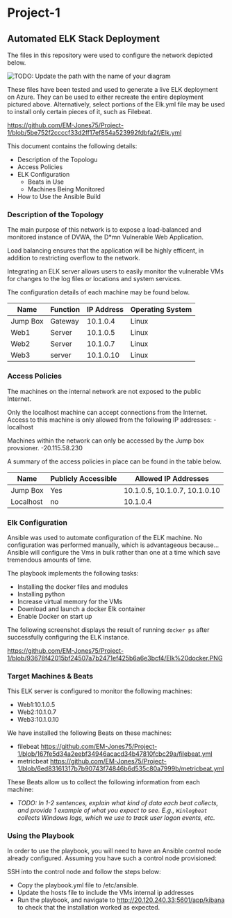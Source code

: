 # Project-1
## Automated ELK Stack Deployment

The files in this repository were used to configure the network depicted below.

![TODO: Update the path with the name of your diagram](Images/diagram_filename.png)

These files have been tested and used to generate a live ELK deployment on Azure. They can be used to either recreate the entire deployment pictured above. Alternatively, select portions of the Elk.yml file may be used to install only certain pieces of it, such as Filebeat.

  https://github.com/EM-Jones75/Project-1/blob/5be752f2ccccf33d2ff17ef854a523992fdbfa2f/Elk.yml

This document contains the following details:
- Description of the Topologu
- Access Policies
- ELK Configuration
  - Beats in Use
  - Machines Being Monitored
- How to Use the Ansible Build


### Description of the Topology

The main purpose of this network is to expose a load-balanced and monitored instance of DVWA, the D*mn Vulnerable Web Application.

Load balancing ensures that the application will be highly efficent, in addition to restricting overflow to the network.

Integrating an ELK server allows users to easily monitor the vulnerable VMs for changes to the log files or locations and system services.

The configuration details of each machine may be found below.

| Name     | Function | IP Address | Operating System |
|----------|----------|------------|------------------|
| Jump Box | Gateway  | 10.1.0.4   | Linux            |
| Web1     | Server   | 10.1.0.5   | Linux            |
| Web2     | Server   | 10.1.0.7   | Linux            |
| Web3     | server   | 10.1.0.10  | Linux            |

### Access Policies

The machines on the internal network are not exposed to the public Internet. 

Only the localhost machine can accept connections from the Internet. Access to this machine is only allowed from the following IP addresses:
-localhost

Machines within the network can only be accessed by the Jump box provsioner.
-20.115.58.230

A summary of the access policies in place can be found in the table below.

| Name     | Publicly Accessible | Allowed IP Addresses           |
|----------|---------------------|----------------------          |
| Jump Box | Yes                 | 10.1.0.5, 10.1.0.7, 10.1.0.10  |
| Localhost| no                  | 10.1.0.4                       |

### Elk Configuration

Ansible was used to automate configuration of the ELK machine. No configuration was performed manually, which is advantageous because...
Ansible will configure the Vms in bulk rather than one at a time which save tremendous amounts of time.

The playbook implements the following tasks:
- Installing the docker files and modules
- Installing python
- Increase virtual memory for the VMs
- Download and launch a docker Elk container
- Enable Docker on start up

The following screenshot displays the result of running `docker ps` after successfully configuring the ELK instance.

https://github.com/EM-Jones75/Project-1/blob/93678f42015bf24507a7b2471ef425b6a6e3bcf4/Elk%20docker.PNG

### Target Machines & Beats
This ELK server is configured to monitor the following machines:
- Web1:10.1.0.5
- Web2:10.1.0.7
- Web3:10.1.0.10

We have installed the following Beats on these machines:
- filebeat https://github.com/EM-Jones75/Project-1/blob/167fe5d34a2eebf34946acacd34b47810fcbc29a/filebeat.yml
- metricbeat https://github.com/EM-Jones75/Project-1/blob/6ed83161317b7b90743f74846b6d535c80a7999b/metricbeat.yml

These Beats allow us to collect the following information from each machine:
- _TODO: In 1-2 sentences, explain what kind of data each beat collects, and provide 1 example of what you expect to see. E.g., `Winlogbeat` collects Windows logs, which we use to track user logon events, etc._

### Using the Playbook
In order to use the playbook, you will need to have an Ansible control node already configured. Assuming you have such a control node provisioned: 

SSH into the control node and follow the steps below:
- Copy the playbook.yml file to /etc/ansible.
- Update the hosts file to include the VMs internal ip addresses
- Run the playbook, and navigate to http://20.120.240.33:5601/app/kibana to check that the installation worked as expected.



